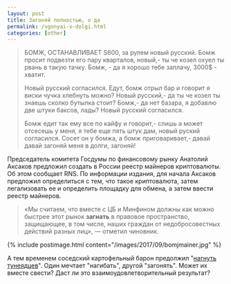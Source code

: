 ```yaml
---
layout: post
title: Загоняй полностью, о да
permalink: /vgonyai-v-dolgi.html
categories: [other]
---
```


> БОМЖ, ОСТАНАВЛИВАЕТ S600, за рулем новый русский. 
> Бомж просит подвезти его пару кварталов, новый,- ты че козел охуел ты
рвань в такую тачку. Бомж, - да я хорошо тебе заплачу, 3000$ - хватит.
>
> Новый русский согласился. Едут, бомж отрыл бар и говорит я виски чучка хлебнуть можно? Новый русский,- да ты че козел ты знаешь сколко бутылка стоит? Бомж,- да нет базара, я добавлю две штуки баксов, лады? Новый русский согласился. 
>
> Бомж едит так ему все по кайфу и говорит,- слишь а может отсесешь у меня, я тебе еще пять штук дам, новый руский согласился. Сосет он у бомжа, а бомж приговаривает,- давай давай загоняй меня в долги, загоняй! 

Председатель комитета Госдумы по финансовому рынку Анатолий Аксаков предложил создать в России реестр майнеров криптовалюты. Об этом сообщает RNS. По информации издания, для начала Аксаков предложил определиться с тем, что такое криптовалюта, затем легализовать ее и определить площадку для обмена, а затем ввести реестр майнеров.

> «Мы считаем, что вместе с ЦБ и Минфином должны как можно быстрее этот рынок **загнать** в правовое пространство, защищающее, в том числе, наших граждан от недобросовестных действий разных лиц», — отметил чиновник.

{% include postimage.html content="/images/2017/09/bomjmainer.jpg" %}

А тем временем соседский картофельный барон предолжил "[нагнуть тунеядцев](https://www.dni.ru/society/2017/9/14/380187.html)". Один мечтает "нагибать", другой "загонять". Может их вместе свести? Даст ли это взаимоудовлетворительный результат?
